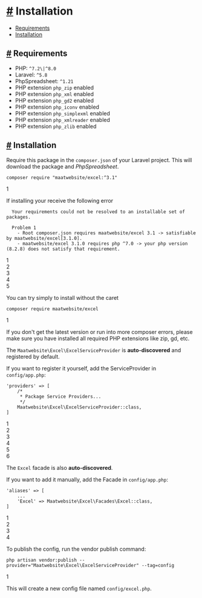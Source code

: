 [#](#installation) Installation
===============================

*   [Requirements](#requirements)
*   [Installation](#installation)

[#](#requirements) Requirements
-------------------------------

*   PHP: `^7.2\|^8.0`
*   Laravel: `^5.8`
*   PhpSpreadsheet: `^1.21`
*   PHP extension `php_zip` enabled
*   PHP extension `php_xml` enabled
*   PHP extension `php_gd2` enabled
*   PHP extension `php_iconv` enabled
*   PHP extension `php_simplexml` enabled
*   PHP extension `php_xmlreader` enabled
*   PHP extension `php_zlib` enabled

[#](#installation-2) Installation
---------------------------------

Require this package in the `composer.json` of your Laravel project. This will download the package and _PhpSpreadsheet_.

    composer require "maatwebsite/excel:^3.1"
    

1  

If installing your receive the following error

      Your requirements could not be resolved to an installable set of packages.
    
      Problem 1
        - Root composer.json requires maatwebsite/excel 3.1 -> satisfiable by maatwebsite/excel[3.1.0].
        - maatwebsite/excel 3.1.0 requires php ^7.0 -> your php version (8.2.8) does not satisfy that requirement.
    

1  
2  
3  
4  
5  

You can try simply to install without the caret

    composer require maatwebsite/excel
    

1  

If you don't get the latest version or run into more composer errors, please make sure you have installed all required PHP extensions like zip, gd, etc.

The `Maatwebsite\Excel\ExcelServiceProvider` is **auto-discovered** and registered by default.

If you want to register it yourself, add the ServiceProvider in `config/app.php`:

    'providers' => [
        /*
         * Package Service Providers...
         */
        Maatwebsite\Excel\ExcelServiceProvider::class,
    ]
    

1  
2  
3  
4  
5  
6  

The `Excel` facade is also **auto-discovered**.

If you want to add it manually, add the Facade in `config/app.php`:

    'aliases' => [
        ...
        'Excel' => Maatwebsite\Excel\Facades\Excel::class,
    ]
    

1  
2  
3  
4  

To publish the config, run the vendor publish command:

    php artisan vendor:publish --provider="Maatwebsite\Excel\ExcelServiceProvider" --tag=config
    

1  

This will create a new config file named `config/excel.php`.